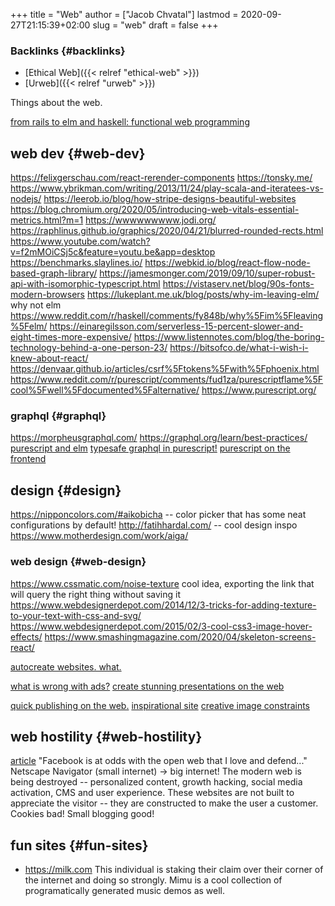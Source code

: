 +++
title = "Web"
author = ["Jacob Chvatal"]
lastmod = 2020-09-27T21:15:39+02:00
slug = "web"
draft = false
+++

### Backlinks {#backlinks}

-   [Ethical Web]({{< relref "ethical-web" >}})
-   [Urweb]({{< relref "urweb" >}})

Things about the web.

[from rails to elm and haskell: functional web programming](https://www.youtube.com/watch?v=5CYeZ2kEiOI&app=desktop)


## web dev {#web-dev}

<https://felixgerschau.com/react-rerender-components> <https://tonsky.me/>
<https://www.ybrikman.com/writing/2013/11/24/play-scala-and-iteratees-vs-nodejs/>
<https://leerob.io/blog/how-stripe-designs-beautiful-websites>
<https://blog.chromium.org/2020/05/introducing-web-vitals-essential-metrics.html?m=1>
<https://wwwwwwwww.jodi.org/>
<https://raphlinus.github.io/graphics/2020/04/21/blurred-rounded-rects.html>
<https://www.youtube.com/watch?v=f2mMOiCSj5c&feature=youtu.be&app=desktop>
<https://benchmarks.slaylines.io/>
<https://webkid.io/blog/react-flow-node-based-graph-library/>
<https://jamesmonger.com/2019/09/10/super-robust-api-with-isomorphic-typescript.html>
<https://vistaserv.net/blog/90s-fonts-modern-browsers>
<https://lukeplant.me.uk/blog/posts/why-im-leaving-elm/> why not elm
<https://www.reddit.com/r/haskell/comments/fy848b/why%5Fim%5Fleaving%5Felm/>
<https://einaregilsson.com/serverless-15-percent-slower-and-eight-times-more-expensive/>
<https://www.listennotes.com/blog/the-boring-technology-behind-a-one-person-23/>
<https://bitsofco.de/what-i-wish-i-knew-about-react/>
<https://denvaar.github.io/articles/csrf%5Ftokens%5Fwith%5Fphoenix.html>
<https://www.reddit.com/r/purescript/comments/fud1za/purescriptflame%5Fcool%5Fwell%5Fdocumented%5Falternative/>
<https://www.purescript.org/>


### graphql {#graphql}

<https://morpheusgraphql.com/>
<https://graphql.org/learn/best-practices/>
[purescript and elm](https://gist.github.com/spicydonuts/0c09596c1f27d517e9fe)
[typesafe graphql in purescript!](https://github.com/hendrikniemann/purescript-graphql)
[purescript on the frontend](https://konkle.us/purescript-for-front-end-developers/)


## design {#design}

<https://nipponcolors.com/#aikobicha> -- color picker that has some neat
configurations by default!
<http://fatihhardal.com/> -- cool design inspo
<https://www.motherdesign.com/work/aiga/>


### web design {#web-design}

<https://www.cssmatic.com/noise-texture> cool idea, exporting the link that will
query the right thing without saving it
<https://www.webdesignerdepot.com/2014/12/3-tricks-for-adding-texture-to-your-text-with-css-and-svg/>
<https://www.webdesignerdepot.com/2015/02/3-cool-css3-image-hover-effects/>
<https://www.smashingmagazine.com/2020/04/skeleton-screens-react/>

[autocreate websites. what.](https://svelte.dev/)

[what is wrong with ads?](https://shouldiblockads.com/#ha)
[create stunning presentations on the web](https://revealjs.com/#/)

[quick publishing on the web.](https://txt.fyi/about/)
[inspirational site](https://ertdfgcvb.xyz/)
[creative image constraints](https://constraint.systems/)


## web hostility {#web-hostility}

[article](https://neustadt.fr/essays/against-a-user-hostile-web/)
"Facebook is at odds with the open web that I love and defend..."
Netscape Navigator (small internet) -> big internet!
The modern web is being destroyed -- personalized content, growth hacking,
social media activation, CMS and user experience. These websites are not
built to appreciate the visitor -- they are constructed to make the user a
customer. Cookies bad! Small blogging good!


## fun sites {#fun-sites}

-   <https://milk.com>
    This individual is staking their claim over their corner of the internet and doing so strongly.
    Mimu is a cool collection of programatically generated music demos as well.
